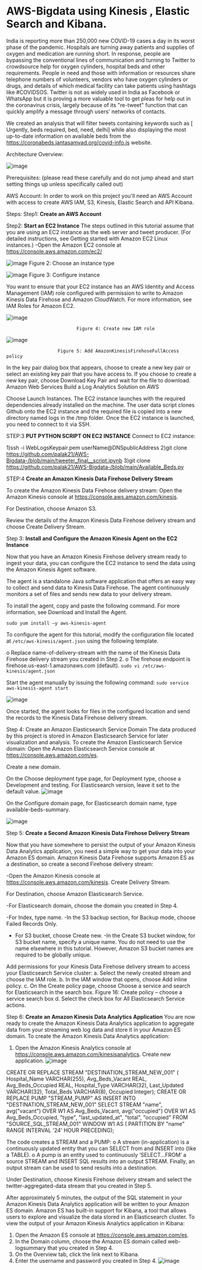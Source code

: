 # AWS-Bigdata using Kinesis , Elastic Search and Kibana.

India is reporting more than 250,000 new COVID-19 cases a day in its worst phase of the pandemic. Hospitals are turning away patients and supplies of oxygen and medication are running short.
In response, people are bypassing the conventional lines of communication and turning to Twitter to crowdsource help for oxygen cylinders, hospital beds and other requirements.
People in need and those with information or resources share telephone numbers of volunteers, vendors who have oxygen cylinders or drugs, and details of which medical facility can take patients using hashtags like #COVIDSOS. Twitter is not as widely used in India as Facebook or WhatsApp but it is proving a more valuable tool to get pleas for help out in the coronavirus crisis, largely because of its "re-tweet" function that can quickly amplify a message through users' networks of contacts.

We created an analysis that will filter tweets containing keywords such as [ Urgently, beds required, bed, need, delhi] while also displaying the most up-to-date information on available beds from the https://coronabeds.jantasamvad.org/covid-info.js website.

Architecture Overview:

![image](https://user-images.githubusercontent.com/34096576/117728033-b9325f00-b19d-11eb-9545-98468e4243c0.png)

Prerequisites:
(please read these carefully and do not jump ahead and start setting things up unless specifically called out)

AWS Account:
In order to work on this project you'll need an AWS Account with access to create AWS IAM, S3, Kinesis, Elastic Search and API Kibana. 

Steps:
Step1: **Create an AWS Account**


Step2: **Start an EC2 Instance**
The steps outlined in this tutorial assume that you are using an EC2 instance as the
web server and tweet producer. (For detailed instructions, see Getting started with
Amazon EC2 Linux instances.)
 -Open the Amazon EC2 console at https://console.aws.amazon.com/ec2/

![image](https://user-images.githubusercontent.com/34096576/117732459-c9017180-b1a4-11eb-8b23-f89ef7f6dcdd.png)
                                            Figure 2: Choose an instance type


![image](https://user-images.githubusercontent.com/34096576/117732773-47f6aa00-b1a5-11eb-9c38-776979d07e82.png)
                                           Figure 3: Configure instance 

You want to ensure that your EC2 instance has an AWS Identity and Access
Management (IAM) role configured with permission to write to Amazon Kinesis
Data Firehose and Amazon CloudWatch. For more information, see IAM Roles
for Amazon EC2.

![image](https://user-images.githubusercontent.com/34096576/117733206-061a3380-b1a6-11eb-854b-5f08fdea3e39.png)

                              Figure 4: Create new IAM role


 ![image](https://user-images.githubusercontent.com/34096576/117732989-aae84100-b1a5-11eb-9697-c3dc70c5ca92.png)
 
                       Figure 5: Add AmazonKinesisFirehoseFullAccess policy


In the key pair dialog box that appears, choose to create a new key pair or
select an existing key pair that you have access to. If you choose to create a
new key pair, choose Download Key Pair and wait for the file to download.
Amazon Web Services Build a Log Analytics Solution on AWS


Choose Launch Instances.
The EC2 instance launches with the required dependencies already installed on the
machine. The user data script clones Github onto the EC2 instance and the required file
is copied into a new directory named logs in the /tmp folder. Once the EC2 instance is
launched, you need to connect to it via SSH.


STEP:3 **PUT PYTHON SCRIPT ON EC2 INSTANCE**
Connect to EC2 instance: 

1)ssh -i WebLogsKeypair.pem userName@DNSpublicAddress
2)git clone https://github.com/palak21/AWS-Bigdata-/blob/main/tweeter_final__script.ipynb
3)git clone https://github.com/palak21/AWS-Bigdata-/blob/main/Available_Beds.py


STEP:4 **Create an Amazon Kinesis Data Firehose
Delivery Stream**

To create the Amazon Kinesis Data Firehose delivery stream:
Open the Amazon Kinesis console at https://console.aws.amazon.com/kinesis.

For Destination, choose Amazon S3.

Review the details of the Amazon Kinesis Data Firehose delivery stream and
choose Create Delivery Stream. 
  
  
Step 3: **Install and Configure the Amazon Kinesis
Agent on the EC2 Instance**

Now that you have an Amazon Kinesis Firehose delivery stream ready to ingest your
data, you can configure the EC2 instance to send the data using the Amazon Kinesis
Agent software. 

The agent is a standalone Java software application that offers an easy
way to collect and send data to Kinesis Data Firehose. The agent continuously monitors
a set of files and sends new data to your delivery stream. 


To install the agent, copy and paste the following command. For more
information, see Download and Install the Agent.


`sudo yum install –y aws-kinesis-agent`


To configure the agent for this tutorial, modify the configuration file located at
`/etc/aws-kinesis/agent.json` using the following template.


o Replace name-of-delivery-stream with the name of the Kinesis Data
Firehose delivery stream you created in Step 2.
o The firehose.endpoint is firehose.us-east-1.amazonaws.com
(default).
 `sudo vi /etc/aws-kinesis/agent.json`


Start the agent manually by issuing the following command:
`sudo service aws-kinesis-agent start`

![image](https://user-images.githubusercontent.com/34096576/117735543-7e82f380-b1aa-11eb-8e0c-bcd68cc42323.png)


Once started, the agent looks for files in the configured location and send the records to
the Kinesis Data Firehose delivery stream. 

Step 4: Create an Amazon Elasticsearch Service
Domain
The data produced by this project is stored in Amazon Elasticsearch Service for later
visualization and analysis. To create the Amazon Elasticsearch Service domain:
Open the Amazon Elasticsearch Service console at
https://console.aws.amazon.com/es.

Create a new domain.

 On the Choose deployment type page, for Deployment type, choose a
Development and testing. For Elasticsearch version, leave it set to the
default value.
 ![image](https://user-images.githubusercontent.com/34096576/117736499-9491b380-b1ac-11eb-9d1b-8bb3023a2834.png)


On the Configure domain page, for Elasticsearch domain name, type available-beds-summary.

![image](https://user-images.githubusercontent.com/34096576/117736627-eb978880-b1ac-11eb-8a23-ec3ee9698696.png)


Step 5: **Create a Second Amazon Kinesis Data
Firehose Delivery Stream**

Now that you have somewhere to persist the output of your Amazon Kinesis Data
Analytics application, you need a simple way to get your data into your Amazon ES
domain. Amazon Kinesis Data Firehose supports Amazon ES as a destination, so
create a second Firehose delivery stream:

-Open the Amazon Kinesis console at https://console.aws.amazon.com/kinesis.
 Create Delivery Stream.
 
 For Destination, choose Amazon Elasticsearch Service.

-For Elasticsearch domain, choose the domain you created in Step 4.

-For Index, type name.
-In the S3 backup section, for Backup mode, choose Failed Records Only.
- For S3 bucket, choose Create new.
-In the Create S3 bucket window, for S3 bucket name, specify a unique
name. You do not need to use the name elsewhere in this tutorial. However,
Amazon S3 bucket names are required to be globally unique.


Add permissions for your Kinesis Data Firehose delivery stream to access your
Elasticsearch Service cluster:
a. Select the newly created stream and choose the
IAM role.
b. In the IAM window that opens, choose Add inline policy.
c. On the Create policy page, choose Choose a service and search for
Elasticsearch in the search box.
Figure 16: Create policy – choose a service search box
d. Select the check box for All Elasticsearch Service actions.

Step 6: **Create an Amazon Kinesis Data Analytics
Application**
You are now ready to create the Amazon Kinesis Data Analytics application to
aggregate data from your streaming web log data and store it in your Amazon ES
domain. To create the Amazon Kinesis Data Analytics application:
1. Open the Amazon Kinesis Analytics console at
https://console.aws.amazon.com/kinesisanalytics.
 Create new application.
![image](https://user-images.githubusercontent.com/34096576/117738332-a7a68280-b1b0-11eb-80f4-f98b608879a0.png)

CREATE OR REPLACE STREAM "DESTINATION_STREAM_NEW_001" (
                         Hospital_Name VARCHAR(255), 
                         Avg_Beds_Vacant   REAL,
                         Avg_Beds_Occupied   REAL,
                         Hospital_Type VARCHAR(32),
                         Last_Updated  VARCHAR(32),
                         Total_Beds    VARCHAR(8),
                         Occupied      Integer);
CREATE OR REPLACE PUMP "STREAM_PUMP" AS 
   INSERT INTO "DESTINATION_STREAM_NEW_001"
     SELECT STREAM "name",
                   avg("vacant") OVER W1 AS Avg_Beds_Vacant,
                   avg("occupied") OVER W1 AS Avg_Beds_Occupied,
                   "type",
                   "last_updated_at",
                   "total",
                   "occupied"
     FROM   "SOURCE_SQL_STREAM_001"
     WINDOW W1 AS (
        PARTITION BY "name" 
        RANGE INTERVAL '24' HOUR PRECEDING);

The code creates a STREAM and a PUMP:
o A stream (in-application) is a continuously updated entity that you can
SELECT from and INSERT into (like a TABLE).
o A pump is an entity used to continuously ‘SELECT...FROM’ a source
STREAM and INSERT SQL results into an output STREAM.
Finally, an output stream can be used to send results into a destination.

Under Destination, choose Kinesis Firehose delivery stream and select the
twitter-aggregated-data stream that you created in Step 5.

After approximately 5 minutes, the output of the SQL statement in your Amazon Kinesis
Data Analytics application will be written to your Amazon ES domain. Amazon ES has
built-in support for Kibana, a tool that allows users to explore and visualize the data
stored in an Elasticsearch cluster. To view the output of your Amazon Kinesis Analytics
application in Kibana: 

1. Open the Amazon ES console at https://console.aws.amazon.com/es.
2. In the Domain column, choose the Amazon ES domain called web-logsummary that you created in Step 4.
3. On the Overview tab, click the link next to Kibana.
4. Enter the username and password you created in Step 4.
![image](https://user-images.githubusercontent.com/34096576/117738570-33201380-b1b1-11eb-8a81-20429f77061d.png)


